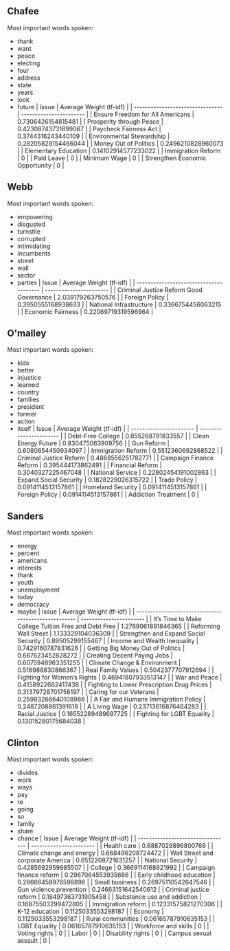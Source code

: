

## Chafee
Most important words spoken:
  - thank
  - want
  - peace
  - electing
  - four
  - address
  - state
  - years
  - look
  - future
 |              Issue              | Average Weight (tf-idf) | 
 | -------------------------------- | ----------------------- | 
 | Ensure Freedom for All Americans | 0.7306426154815481      | 
 | Prosperity through Peace         | 0.42308743731699067     | 
 | Paycheck Fairness Act            | 0.3744316243440109      | 
 | Environmental Stewardship        | 0.28205829154466044     | 
 | Money Out of Politics            | 0.2496210828960073      | 
 | Elementary Education             | 0.14102914577233022     | 
 | Immigration Reform               | 0                       | 
 | Paid Leave                       | 0                       | 
 | Minimum Wage                     | 0                       | 
 | Strengthen Economic Opportunity  | 0                       | 


## Webb
Most important words spoken:
  - empowering
  - disgusted
  - turnstile
  - corrupted
  - intimidating
  - incumbents
  - street
  - wall
  - sector
  - parties
 |                  Issue                  | Average Weight (tf-idf) | 
 | --------------------------------------- | ----------------------- | 
 | Criminal Justice Reform Good Governance | 2.039179263750576       | 
 | Foreign Policy                          | 0.3950555168938633      | 
 | National Infrastructure                 | 0.3366754456063215      | 
 | Economic Fairness                       | 0.22069719319596964     | 


## O'malley
Most important words spoken:
  - kids
  - better
  - injustice
  - learned
  - country
  - families
  - president
  - former
  - action
  - itself
 |          Issue          | Average Weight (tf-idf) | 
 | ----------------------- | ----------------------- | 
 | Debt-Free College       | 0.855268791833557       | 
 | Clean Energy Future     | 0.830475063909756       | 
 | Gun Reform              | 0.6080654450934097      | 
 | Immigration Reform      | 0.5512360692868522      | 
 | Criminal Justice Reform | 0.4868556251782771      | 
 | Campaign Finance Reform | 0.395444173862491       | 
 | Financial Reform        | 0.3040327225467048      | 
 | National Service        | 0.22802454191002863     | 
 | Expand Social Security  | 0.1828229026315722      | 
 | Trade Policy            | 0.0914114513157861      | 
 | Homeland Security       | 0.0914114513157861      | 
 | Foreign Policy          | 0.0914114513157861      | 
 | Addiction Treatment     | 0                       | 


## Sanders
Most important words spoken:
  - energy
  - percent
  - americans
  - interests
  - thank
  - youth
  - unemployment
  - today
  - democracy
  - maybe
 |                        Issue                        | Average Weight (tf-idf) | 
 | ---------------------------------------------------- | ----------------------- | 
 | It’s Time to Make College Tuition Free and Debt Free | 1.2769061891846365      | 
 | Reforming Wall Street                                | 1.133329104036309       | 
 | Strengthen and Expand Social Security                | 0.89505299155467        | 
 | Income and Wealth Inequality                         | 0.7429160787831626      | 
 | Getting Big Money Out of Politics                    | 0.667623452828272       | 
 | Creating Decent Paying Jobs                          | 0.6075948963351255      | 
 | Climate Change & Environment                         | 0.516988830866367       | 
 | Real Family Values                                   | 0.5042377707912694      | 
 | Fighting for Women’s Rights                          | 0.46941807933513147     | 
 | War and Peace                                        | 0.4158922662417438      | 
 | Fighting to Lower Prescription Drug Prices           | 0.31379728701758197     | 
 | Caring for our Veterans                              | 0.25993266640108986     | 
 | A Fair and Humane Immigration Policy                 | 0.2487208861391618      | 
 | A Living Wage                                        | 0.23713616876464283     | 
 | Racial Justice                                       | 0.16552289489697725     | 
 | Fighting for LGBT Equality                           | 0.13015280175684038     | 


## Clinton
Most important words spoken:
  - divides
  - work
  - ways
  - pay
  - re
  - going
  - so
  - family
  - share
  - chance
 |               Issue               | Average Weight (tf-idf) | 
 | --------------------------------- | ----------------------- | 
 | Health care                       | 0.6887029896800769      | 
 | Climate change and energy         | 0.668496208724472       | 
 | Wall Street and corporate America | 0.6512208721631257      | 
 | National Security                 | 0.4285692959985507      | 
 | College                           | 0.3669114168921992      | 
 | Campaign finance reform           | 0.2967064553935686      | 
 | Early childhood education         | 0.28666458976598896     | 
 | Small business                    | 0.26975110542647546     | 
 | Gun violence prevention           | 0.24663151642540612     | 
 | Criminal justice reform           | 0.18497363731905458     | 
 | Substance use and addiction       | 0.16875503299472805     | 
 | Immigration reform                | 0.12331575821270306     | 
 | K-12 education                    | 0.1125033553298187      | 
 | Economy                           | 0.1125033553298187      | 
 | Rural communities                 | 0.06165787910635153     | 
 | LGBT Equality                     | 0.06165787910635153     | 
 | Workforce and skills              | 0                       | 
 | Voting rights                     | 0                       | 
 | Labor                             | 0                       | 
 | Disability rights                 | 0                       | 
 | Campus sexual assault             | 0                       | 